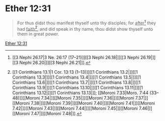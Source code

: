 # Ether 12:31

> For thus didst thou manifest thyself unto thy disciples; for <u>after</u>[^a] they had <u>faith</u>[^b], and did speak in thy name, thou didst show thyself unto them in great power.

[Ether 12:31](https://www.churchofjesuschrist.org/study/scriptures/bofm/ether/12?lang=eng&id=p31#p31)


[^a]: [[3 Nephi 26.17|3 Ne. 26:17 (17–21)]][[3 Nephi 26.18|]][[3 Nephi 26.19|]][[3 Nephi 26.20|]][[3 Nephi 26.21|]].  
[^b]: [[1 Corinthians 13.1|1 Cor. 13:13 (1–13)]][[1 Corinthians 13.2|]][[1 Corinthians 13.3|]][[1 Corinthians 13.4|]][[1 Corinthians 13.5|]][[1 Corinthians 13.6|]][[1 Corinthians 13.7|]][[1 Corinthians 13.8|]][[1 Corinthians 13.9|]][[1 Corinthians 13.10|]][[1 Corinthians 13.11|]][[1 Corinthians 13.12|]][[1 Corinthians 13.13|]]; [[Moroni 7.33|Moro. 7:44 (33–48)]][[Moroni 7.34|]][[Moroni 7.35|]][[Moroni 7.36|]][[Moroni 7.37|]][[Moroni 7.38|]][[Moroni 7.39|]][[Moroni 7.40|]][[Moroni 7.41|]][[Moroni 7.42|]][[Moroni 7.43|]][[Moroni 7.44|]][[Moroni 7.45|]][[Moroni 7.46|]][[Moroni 7.47|]][[Moroni 7.48|]].  
